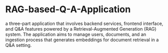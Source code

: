 # RAG-based-Q-A-Application
a three-part application that involves backend services, frontend interface, and Q&amp;A features powered by a Retrieval-Augmented Generation (RAG) system. The application aims to manage users, documents, and an ingestion process that generates embeddings for document retrieval in a Q&amp;A setting. 
